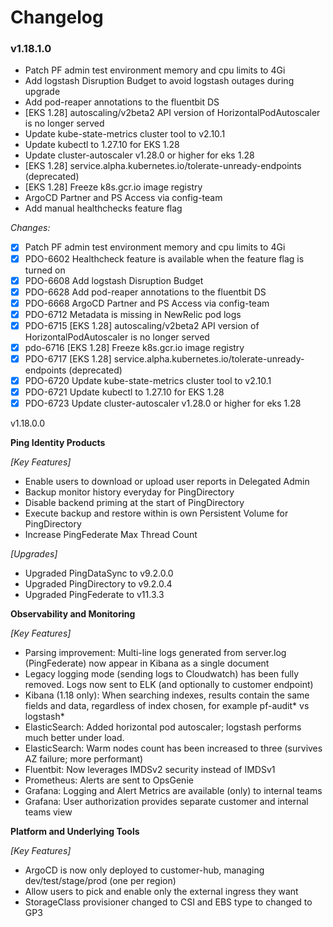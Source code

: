 # Changelog

### v1.18.1.0

- Patch PF admin test environment memory and cpu limits to 4Gi
- Add logstash Disruption Budget to avoid logstash outages during upgrade
- Add pod-reaper annotations to the fluentbit DS
- [EKS 1.28] autoscaling/v2beta2 API version of HorizontalPodAutoscaler is no longer served
- Update kube-state-metrics cluster tool to v2.10.1
- Update kubectl to 1.27.10 for EKS 1.28
- Update cluster-autoscaler v1.28.0 or higher for eks 1.28
- [EKS 1.28] service.alpha.kubernetes.io/tolerate-unready-endpoints (deprecated)
- [EKS 1.28]  Freeze k8s.gcr.io image registry
- ArgoCD Partner and PS Access via config-team
- Add manual healthchecks feature flag

_Changes:_

- [X] Patch PF admin test environment memory and cpu limits to 4Gi
- [X] PDO-6602 Healthcheck feature is available when the feature flag is turned on
- [X] PDO-6608 Add logstash Disruption Budget
- [X] PDO-6628 Add pod-reaper annotations to the fluentbit DS
- [X] PDO-6668 ArgoCD Partner and PS Access via config-team
- [X] PDO-6712 Metadata is missing in NewRelic pod logs
- [X] PDO-6715 [EKS 1.28] autoscaling/v2beta2 API version of HorizontalPodAutoscaler is no longer served
- [X] pdo-6716 [EKS 1.28]  Freeze k8s.gcr.io image registry
- [X] PDO-6717 [EKS 1.28] service.alpha.kubernetes.io/tolerate-unready-endpoints (deprecated)
- [X] PDO-6720 Update kube-state-metrics cluster tool to v2.10.1
- [X] PDO-6721 Update kubectl to 1.27.10 for EKS 1.28
- [X] PDO-6723 Update cluster-autoscaler v1.28.0 or higher for eks 1.28

v1.18.0.0

**Ping Identity Products**

_[Key Features]_
- Enable users to download or upload user reports in Delegated Admin
- Backup monitor history everyday for PingDirectory
- Disable backend priming at the start of PingDirectory
- Execute backup and restore within is own Persistent Volume for PingDirectory
- Increase PingFederate Max Thread Count

_[Upgrades]_
- Upgraded PingDataSync to v9.2.0.0
- Upgraded PingDirectory to v9.2.0.4
- Upgraded PingFederate to v11.3.3

**Observability and Monitoring**

_[Key Features]_
- Parsing improvement: Multi-line logs generated from server.log (PingFederate) now appear in Kibana as a single document
- Legacy logging mode (sending logs to Cloudwatch) has been fully removed. Logs now sent to ELK (and optionally to customer endpoint)
- Kibana (1.18 only): When searching indexes, results contain the same fields and data, regardless of index chosen, for example pf-audit* vs logstash*
- ElasticSearch: Added horizontal pod autoscaler; logstash performs much better under load.
- ElasticSearch: Warm nodes count has been increased to three (survives AZ failure; more performant)
- Fluentbit: Now leverages IMDSv2 security instead of IMDSv1
- Prometheus: Alerts are sent to OpsGenie
- Grafana: Logging and Alert Metrics are available (only) to internal teams
- Grafana: User authorization provides separate customer and internal teams view

**Platform and Underlying Tools**

_[Key Features]_
- ArgoCD is now only deployed to customer-hub, managing dev/test/stage/prod (one per region)
- Allow users to pick and enable only the external ingress they want
- StorageClass provisioner changed to CSI and EBS type to changed to GP3